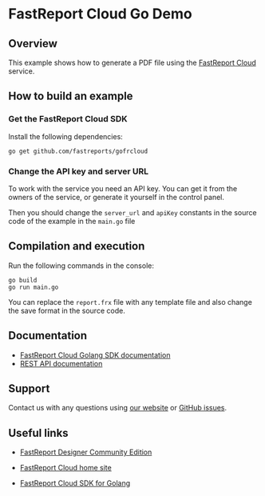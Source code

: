# FastReport Cloud Go Demo

## Overview

This example shows how to generate a PDF file using the [FastReport Cloud](https://fastreport.cloud/en/) service.

## How to build an example

### Get the FastReport Cloud SDK

Install the following dependencies:

```shell
go get github.com/fastreports/gofrcloud
```

### Change the API key and server URL

To work with the service you need an API key. You can get it from the owners of the service, or generate it yourself in the control panel.

Then you should change the `server_url` and `apiKey` constants in the source code of the example in the `main.go` file

## Compilation and execution

Run the following commands in the console:

```shell
go build
go run main.go
```

You can replace the `report.frx` file with any template file and also change the save format in the source code.

## Documentation

- [FastReport Cloud Golang SDK documentation](https://github.com/FastReports/gofrcloud/blob/main/README.md)
- [REST API documentation](https://fastreport.cloud/en/docs/guides/rest_api)

## Support 

Contact us with any questions using [our website](https://www.fast-report.com/en/support/) or [GitHub issues](https://github.com/FastReports/FastReport-Cloud/issues). 

## Useful links

- [FastReport Designer Community Edition](https://github.com/FastReports/FastReport/releases)
- [FastReport Cloud home site](https://fastreport.cloud)

- [FastReport Cloud SDK for Golang](https://github.com/FastReports/gofrcloud)



